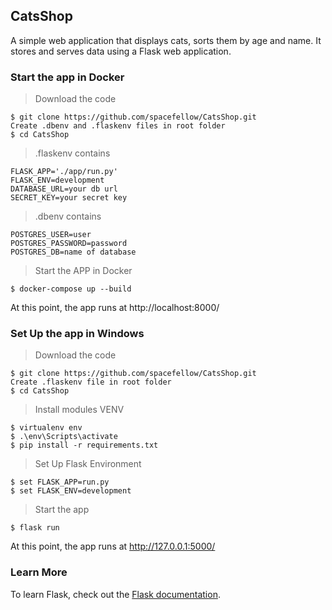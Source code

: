 ## CatsShop
A simple web application that displays cats, sorts them by age and name. It stores and serves data using a Flask web application.

### Start the app in Docker

>Download the code
```
$ git clone https://github.com/spacefellow/CatsShop.git
Create .dbenv and .flaskenv files in root folder
$ cd CatsShop
```

>.flaskenv contains
```
FLASK_APP='./app/run.py'
FLASK_ENV=development
DATABASE_URL=your db url
SECRET_KEY=your secret key
```

>.dbenv contains
```
POSTGRES_USER=user
POSTGRES_PASSWORD=password
POSTGRES_DB=name of database
```

>Start the APP in Docker
```
$ docker-compose up --build 
```
At this point, the app runs at http://localhost:8000/


### Set Up the app in Windows

>Download the code
```
$ git clone https://github.com/spacefellow/CatsShop.git
Create .flaskenv file in root folder
$ cd CatsShop
```

>Install modules VENV
```
$ virtualenv env
$ .\env\Scripts\activate
$ pip install -r requirements.txt
```
>Set Up Flask Environment
```
$ set FLASK_APP=run.py
$ set FLASK_ENV=development
```

>Start the app
```
$ flask run
```
At this point, the app runs at http://127.0.0.1:5000/

### Learn More
To learn Flask, check out the [Flask documentation](https://flask.palletsprojects.com/en/2.2.x/).
